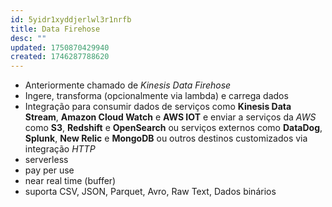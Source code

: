 ```yaml
---
id: 5yidr1xyddjerlwl3r1nrfb
title: Data Firehose
desc: ""
updated: 1750870429940
created: 1746287788620
---
```


- Anteriormente chamado de _Kinesis Data Firehose_
- Ingere, transforma (opcionalmente via lambda) e carrega dados
- Integração para consumir dados de serviços como **Kinesis Data Stream**, **Amazon Cloud Watch** e **AWS IOT** e enviar a serviços da _AWS_ como **S3**, **Redshift** e **OpenSearch** ou serviços externos como **DataDog**, **Splunk**, **New Relic** e **MongoDB** ou outros destinos customizados via integração _HTTP_
- serverless
- pay per use
- near real time (buffer)
- suporta CSV, JSON, Parquet, Avro, Raw Text, Dados binários
